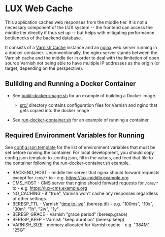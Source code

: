 # LUX Web Cache

This application caches web responses from the middle tier. It is not a necessary component of the LUX system -- the frontend can access the middle tier directly if thus set up -- but helps with mitigating performance bottlenecks of the backend database.

It consists of a [Varnish Cache](https://varnish-cache.org/) instance and an [nginx](https://github.com/nginx/nginx) web server running in a docker container. Unconventionally, the nginx server stands between the Varnish cache and the middle tier in order to deal with the limitation of open source Varnish not being able to have multiple IP addresses as the origin (or target, depending on the perspective).

## Bulilding and Running a Docker Container

- See [build-docker-image.sh](./docker/build-docker-image.sh) for an example of building a Docker image.
  - [src/](./src) directory contains configuration files for Varnish and nginx that gets copied into the docker image

- See [run-docker-container.sh](./docker/run-docker-container.sh) for an example of running a container. 

## Required Environment Variables for Running

See [config.json.template](./dockers/config.json.template) for the list of environment variables that must be set before running the container. For local development, you should copy config.json.template to .config.json, fill in the values, and feed that file to the container following the run-docker-container.sh example. 

- BACKEND_HOST - middle tier server that nginx should forward requests except for `/cms/*` to - e.g. https://lux-middle.example.org 
- CMS_HOST - CMS server that nginx should forward requests for `/cms/*` to -  e.g. https://lux-cms.example.org 
- NO_CACHING - if "true", Varnish won't cache any responses regardless of other settings.
- BERESP_TTL - Varnish "[time to live](https://docs.varnish-software.com/tutorials/object-lifetime/)" (beresp.ttl) - e.g. "100ms", "10s", "30m", "1h", "2w", "1y"
- BERESP_GRACE - Varnish "grace period" (beresp.grace)
- BERESP_KEEP - Varnish "keep duration" (beresp.keep)
- VARNISH_SIZE - memory allocated for Varnish cache - e.g. "384M", "25G"
